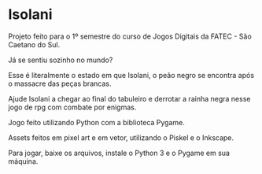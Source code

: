 # Isolani

Projeto feito para o 1º semestre do curso de Jogos Digitais da FATEC - São Caetano do Sul.

Já se sentiu sozinho no mundo?

Esse é literalmente o estado em que Isolani, o peão negro se encontra após o massacre das peças brancas.

Ajude Isolani a chegar ao final do tabuleiro e derrotar a rainha negra nesse jogo de rpg com combate por enigmas.

Jogo feito utilizando Python com a biblioteca Pygame.

Assets feitos em pixel art e em vetor, utilizando o Piskel e o Inkscape.

Para jogar, baixe os arquivos, instale o Python 3 e o Pygame em sua máquina.
